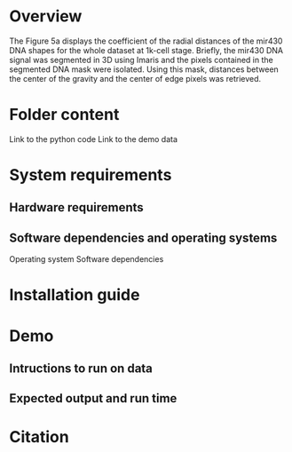 # Overview

The Figure 5a displays the coefficient of the radial distances of the mir430 DNA shapes for the whole dataset at 1k-cell stage. 
Briefly, the mir430 DNA signal was segmented in 3D using Imaris and the pixels contained in the segmented DNA mask were isolated.
Using this mask, distances between the center of the gravity and the center of edge pixels was retrieved. 

# Folder content

Link to the python code
Link to the demo data

# System requirements
## Hardware requirements


## Software dependencies and operating systems

Operating system
Software dependencies

#  Installation guide



# Demo
## Intructions to run on data
## Expected output and run time


# Citation

